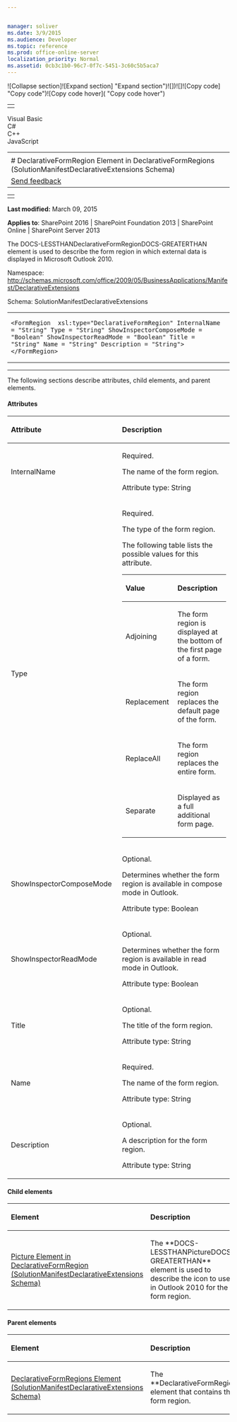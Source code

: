 ```yaml
---


manager: soliver
ms.date: 3/9/2015
ms.audience: Developer
ms.topic: reference
ms.prod: office-online-server
localization_priority: Normal
ms.assetid: 0cb3c1b0-96c7-0f7c-5451-3c60c5b5aca7
---
```


![Collapse
section]![Expand
section] "Expand section")![]()![])![]![]()![Copy
code] "Copy code")![Copy code
hover]( "Copy code hover")
<table>
<tbody>
<tr class="odd">
<td align="left"></td>
</tr>
</tbody>
</table>

Visual Basic  
C\#  
C++  
JavaScript  

<table>
<tbody>
<tr class="odd">
<td align="left"><span id="runningHeaderText"></span></td>
</tr>
<tr class="even">
<td align="left"># DeclarativeFormRegion Element in DeclarativeFormRegions (SolutionManifestDeclarativeExtensions Schema)</td>
</tr>
<tr class="odd">
<td align="left"><span id="headfeedbackarea" class="feedbackhead"><a href="javascript:SubmitFeedback(&#39;docthis@Microsoft.com&#39;,&#39;&#39;,&#39;&#39;,&#39;&#39;,&#39;1.0.18082.1225&#39;,&#39;%0\dThank%20you%20for%20your%20feedback.%20The%20developer%20writing%20teams%20use%20your%20feedback%20to%20improve%20documentation.%20While%20we%20are%20reviewing%20your%20feedback,%20we%20may%20send%20you%20e-mail%20to%20ask%20for%20clarification%20or%20feedback%20on%20a%20solution.%20We%20do%20not%20use%20your%20e-mail%20address%20for%20any%20other%20purpose%20and%20we%20delete%20it%20after%20we%20finish%20our%20review.%0\AFor%20further%20information%20about%20the%20privacy%20policies%20of%20Microsoft,%20please%20see%20http://privacy.microsoft.com/en-us/default.aspx.%0\A%0\d&#39;,&#39;Customer%20feedback&#39;);">Send feedback</a></span></td>
</tr>
</tbody>
</table>

<table>
<colgroup>
<col width="100%" />
</colgroup>
<tbody>
<tr class="odd">
<td align="left"></td>
</tr>
</tbody>
</table>

**Last modified:** March 09, 2015

**Applies to**: SharePoint 2016 | SharePoint Foundation 2013 |
SharePoint Online | SharePoint Server 2013

The <span
class="keyword">DOCS-LESSTHANDeclarativeFormRegionDOCS-GREATERTHAN</span>
element is used to describe the form region in which external data is
displayed in Microsoft Outlook 2010.

Namespace:
http://schemas.microsoft.com/office/2009/05/BusinessApplications/Manifest/DeclarativeExtensions

Schema: SolutionManifestDeclarativeExtensions

<span codelanguage="other"></span>
<table>
<colgroup>
<col width="100%" />
</colgroup>
<tbody>
<tr class="odd">
<td align="left"><pre><code>&lt;FormRegion  xsl:type=&quot;DeclarativeFormRegion&quot; InternalName = &quot;String&quot; Type = &quot;String&quot; ShowInspectorComposeMode = &quot;Boolean&quot; ShowInspectorReadMode = &quot;Boolean&quot; Title = &quot;String&quot; Name = &quot;String&quot; Description = &quot;String&quot;&gt; &lt;/FormRegion&gt;</code></pre></td>
</tr>
</tbody>
</table>


--------------------------------------------------------------------------------------------------------------------------------------------------------------------------------------------------------------------------------------

The following sections describe attributes, child elements, and parent
elements.

#### Attributes

<table>
<colgroup>
<col width="50%" />
<col width="50%" />
</colgroup>
<thead>
<tr class="header">
<th align="left"><p>Attribute</p></th>
<th align="left"><p>Description</p></th>
</tr>
</thead>
<tbody>
<tr class="odd">
<td align="left"><p>InternalName</p></td>
<td align="left"><p>Required.</p>
<p>The name of the form region.</p>
<p>Attribute type: String</p></td>
</tr>
<tr class="even">
<td align="left"><p>Type</p></td>
<td align="left"><p>Required.</p>
<p>The type of the form region.</p>
<p>The following table lists the possible values for this attribute.</p>
<div class="tableSection">
<table>
<colgroup>
<col width="50%" />
<col width="50%" />
</colgroup>
<thead>
<tr class="header">
<th align="left"><p>Value</p></th>
<th align="left"><p>Description</p></th>
</tr>
</thead>
<tbody>
<tr class="odd">
<td align="left"><p>Adjoining</p></td>
<td align="left"><p>The form region is displayed at the bottom of the first page of a form.</p></td>
</tr>
<tr class="even">
<td align="left"><p>Replacement</p></td>
<td align="left"><p>The form region replaces the default page of the form.</p></td>
</tr>
<tr class="odd">
<td align="left"><p>ReplaceAll</p></td>
<td align="left"><p>The form region replaces the entire form.</p></td>
</tr>
<tr class="even">
<td align="left"><p>Separate</p></td>
<td align="left"><p>Displayed as a full additional form page.</p></td>
</tr>
</tbody>
</table>
</div></td>
</tr>
<tr class="odd">
<td align="left"><p>ShowInspectorComposeMode</p></td>
<td align="left"><p>Optional.</p>
<p>Determines whether the form region is available in compose mode in Outlook.</p>
<p>Attribute type: Boolean</p></td>
</tr>
<tr class="even">
<td align="left"><p>ShowInspectorReadMode</p></td>
<td align="left"><p>Optional.</p>
<p>Determines whether the form region is available in read mode in Outlook.</p>
<p>Attribute type: Boolean</p></td>
</tr>
<tr class="odd">
<td align="left"><p>Title</p></td>
<td align="left"><p>Optional.</p>
<p>The title of the form region.</p>
<p>Attribute type: String</p></td>
</tr>
<tr class="even">
<td align="left"><p>Name</p></td>
<td align="left"><p>Required.</p>
<p>The name of the form region.</p>
<p>Attribute type: String</p></td>
</tr>
<tr class="odd">
<td align="left"><p>Description</p></td>
<td align="left"><p>Optional.</p>
<p>A description for the form region.</p>
<p>Attribute type: String</p></td>
</tr>
</tbody>
</table>

#### Child elements

<table>
<colgroup>
<col width="50%" />
<col width="50%" />
</colgroup>
<thead>
<tr class="header">
<th align="left"><p>Element</p></th>
<th align="left"><p>Description</p></th>
</tr>
</thead>
<tbody>
<tr class="odd">
<td align="left"><p><span sdata="link"><a href="picture-element-in-declarativeformregion-solutionmanifestdeclarativeextensions-s.htm">Picture Element in DeclarativeFormRegion (SolutionManifestDeclarativeExtensions Schema)</a></span></p></td>
<td align="left"><p>The **DOCS-LESSTHANPictureDOCS-GREATERTHAN** element is used to describe the icon to use in Outlook 2010 for the form region.</p></td>
</tr>
</tbody>
</table>

#### Parent elements

<table>
<colgroup>
<col width="50%" />
<col width="50%" />
</colgroup>
<thead>
<tr class="header">
<th align="left"><p>Element</p></th>
<th align="left"><p>Description</p></th>
</tr>
</thead>
<tbody>
<tr class="odd">
<td align="left"><p><span sdata="link"><a href="declarativeformregions-element-solutionmanifestdeclarativeextensions-schema.htm">DeclarativeFormRegions Element (SolutionManifestDeclarativeExtensions Schema)</a></span></p></td>
<td align="left"><p>The **DeclarativeFormRegions** element that contains this form region.</p></td>
</tr>
</tbody>
</table>








